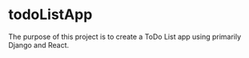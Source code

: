 # todoListApp
The purpose of this project is to create a ToDo List app using primarily Django and React.
